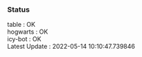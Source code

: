 ### Status


table : OK  
hogwarts : OK  
icy-bot : OK  
Latest Update : 2022-05-14 10:10:47.739846
